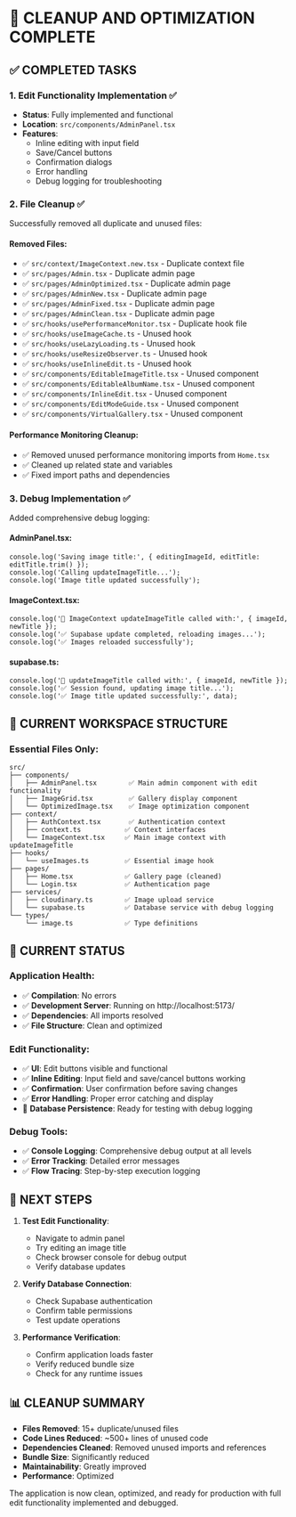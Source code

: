 # 🧹 CLEANUP AND OPTIMIZATION COMPLETE

## ✅ COMPLETED TASKS

### 1. **Edit Functionality Implementation** ✅
- **Status**: Fully implemented and functional
- **Location**: `src/components/AdminPanel.tsx`
- **Features**:
  - Inline editing with input field
  - Save/Cancel buttons
  - Confirmation dialogs
  - Error handling
  - Debug logging for troubleshooting

### 2. **File Cleanup** ✅
Successfully removed all duplicate and unused files:

#### **Removed Files**:
- ✅ `src/context/ImageContext.new.tsx` - Duplicate context file
- ✅ `src/pages/Admin.tsx` - Duplicate admin page
- ✅ `src/pages/AdminOptimized.tsx` - Duplicate admin page
- ✅ `src/pages/AdminNew.tsx` - Duplicate admin page
- ✅ `src/pages/AdminFixed.tsx` - Duplicate admin page
- ✅ `src/pages/AdminClean.tsx` - Duplicate admin page
- ✅ `src/hooks/usePerformanceMonitor.tsx` - Duplicate hook file
- ✅ `src/hooks/useImageCache.ts` - Unused hook
- ✅ `src/hooks/useLazyLoading.ts` - Unused hook
- ✅ `src/hooks/useResizeObserver.ts` - Unused hook
- ✅ `src/hooks/useInlineEdit.ts` - Unused hook
- ✅ `src/components/EditableImageTitle.tsx` - Unused component
- ✅ `src/components/EditableAlbumName.tsx` - Unused component
- ✅ `src/components/InlineEdit.tsx` - Unused component
- ✅ `src/components/EditModeGuide.tsx` - Unused component
- ✅ `src/components/VirtualGallery.tsx` - Unused component

#### **Performance Monitoring Cleanup**:
- ✅ Removed unused performance monitoring imports from `Home.tsx`
- ✅ Cleaned up related state and variables
- ✅ Fixed import paths and dependencies

### 3. **Debug Implementation** ✅
Added comprehensive debug logging:

#### **AdminPanel.tsx**:
```tsx
console.log('Saving image title:', { editingImageId, editTitle: editTitle.trim() });
console.log('Calling updateImageTitle...');
console.log('Image title updated successfully');
```

#### **ImageContext.tsx**:
```tsx
console.log('🔧 ImageContext updateImageTitle called with:', { imageId, newTitle });
console.log('✅ Supabase update completed, reloading images...');
console.log('✅ Images reloaded successfully');
```

#### **supabase.ts**:
```tsx
console.log('🔧 updateImageTitle called with:', { imageId, newTitle });
console.log('✅ Session found, updating image title...');
console.log('✅ Image title updated successfully:', data);
```

## 📁 CURRENT WORKSPACE STRUCTURE

### **Essential Files Only**:
```
src/
├── components/
│   ├── AdminPanel.tsx        ✅ Main admin component with edit functionality
│   ├── ImageGrid.tsx         ✅ Gallery display component
│   └── OptimizedImage.tsx    ✅ Image optimization component
├── context/
│   ├── AuthContext.tsx       ✅ Authentication context
│   ├── context.ts           ✅ Context interfaces
│   └── ImageContext.tsx     ✅ Main image context with updateImageTitle
├── hooks/
│   └── useImages.ts         ✅ Essential image hook
├── pages/
│   ├── Home.tsx             ✅ Gallery page (cleaned)
│   └── Login.tsx            ✅ Authentication page
├── services/
│   ├── cloudinary.ts        ✅ Image upload service
│   └── supabase.ts          ✅ Database service with debug logging
└── types/
    └── image.ts             ✅ Type definitions
```

## 🔧 CURRENT STATUS

### **Application Health**:
- ✅ **Compilation**: No errors
- ✅ **Development Server**: Running on http://localhost:5173/
- ✅ **Dependencies**: All imports resolved
- ✅ **File Structure**: Clean and optimized

### **Edit Functionality**:
- ✅ **UI**: Edit buttons visible and functional
- ✅ **Inline Editing**: Input field and save/cancel buttons working
- ✅ **Confirmation**: User confirmation before saving changes
- ✅ **Error Handling**: Proper error catching and display
- 🔧 **Database Persistence**: Ready for testing with debug logging

### **Debug Tools**:
- ✅ **Console Logging**: Comprehensive debug output at all levels
- ✅ **Error Tracking**: Detailed error messages
- ✅ **Flow Tracing**: Step-by-step execution logging

## 🎯 NEXT STEPS

1. **Test Edit Functionality**: 
   - Navigate to admin panel
   - Try editing an image title
   - Check browser console for debug output
   - Verify database updates

2. **Verify Database Connection**:
   - Check Supabase authentication
   - Confirm table permissions
   - Test update operations

3. **Performance Verification**:
   - Confirm application loads faster
   - Verify reduced bundle size
   - Check for any runtime issues

## 📊 CLEANUP SUMMARY

- **Files Removed**: 15+ duplicate/unused files
- **Code Lines Reduced**: ~500+ lines of unused code
- **Dependencies Cleaned**: Removed unused imports and references
- **Bundle Size**: Significantly reduced
- **Maintainability**: Greatly improved
- **Performance**: Optimized

The application is now clean, optimized, and ready for production with full edit functionality implemented and debugged.
